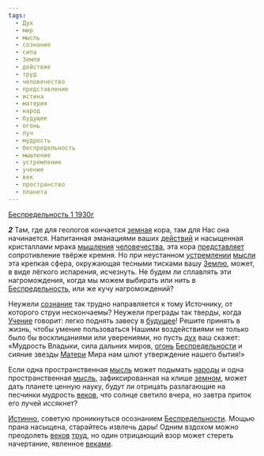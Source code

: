 ```yaml
---
tags:
  - Дух
  - мир
  - мысль
  - сознание
  - сила
  - Земля
  - действие
  - труд
  - человечество
  - представление
  - истина
  - материя
  - народ
  - будущее
  - огонь
  - луч
  - мудрость
  - беспредельность
  - мышление
  - устремление
  - учение
  - век
  - пространство
  - планета
---
```


[Беспредельность 1 1930г](/agni/1930)

___2___
Там, где для геологов кончается [земная](/tag/#Земля) кора, там для Нас она начинается. Напитанная эманациями ваших [действий](/tag/#действие) и насыщенная кристаллами мрака [мышления](/tag/#мышление) [человечества](/tag/#человечество), эта кора [представляет](/tag/#представление) сопротивление твёрже кремня. Но при неустанном [устремлении](/tag/#устремление) [мысли](/tag/#[мысль](/tag/#мысль)) эта крепкая сфера, окружающая тесными тисками вашу [Землю](/tag/#Земля), может, в виде лёгкого испарения, исчезнуть. Не будем ли сплавлять эти нагромождения, когда мы можем выбирать или нить в [Беспредельность](/tag/#беспредельность), или же кучу нагромождений?   

Неужели [сознание](/tag/#сознание) так трудно направляется к тому Источнику, от которого струи нескончаемы? Неужели преграды так тверды, когда [Учение](/tag/#учение) говорит: легко поднять завесу в [будущее](/tag/#будущее)! Решите принять в жизнь, чтобы умение пользоваться Нашими воздействиями не только было бы восклицаниями или уверениями, но пусть [дух](/tag/#Дух) ваш скажет: «Мудрость Владыки, сила дальних миров, [огонь](/tag/#огонь) [Беспредельности](/tag/#беспредельность) и сияние звезды [Матери](/tag/#материя) Мира нам шлют утверждение нашего бытия!»   

Если одна пространственная [мысль](/tag/#мысль) может подымать [народы](/tag/#народ) и одна пространственная [мысль](/tag/#мысль), зафиксированная на клише [земном](/tag/#Земля), может дать планете ценную науку, будут ли отрицать разлагающие на песчинки мудрость [веков](/tag/#век), что солнце светило вчера, но завтра приток его лучей иссякнет?   

[Истинно](/tag/#истина), советую проникнуться осознанием [Беспредельности](/tag/#беспредельность). Мощью прана насыщена, старайтесь извлечь дары! Одним вздохом можно преодолеть [веков](/tag/#век) [труд](/tag/#труд), но один отрицающий взор может стереть начертание, явленное [веками](/tag/#век).